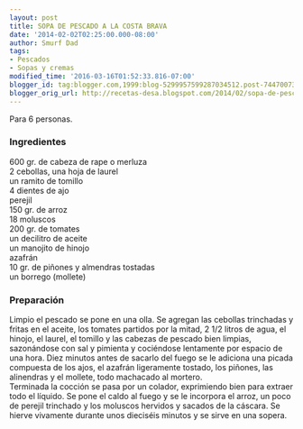 ```yaml
---
layout: post
title: SOPA DE PESCADO A LA COSTA BRAVA
date: '2014-02-02T02:25:00.000-08:00'
author: Smurf Dad
tags:
- Pescados
- Sopas y cremas
modified_time: '2016-03-16T01:52:33.816-07:00'
blogger_id: tag:blogger.com,1999:blog-5299957599287034512.post-7447007376845737383
blogger_orig_url: http://recetas-desa.blogspot.com/2014/02/sopa-de-pescado-la-costa-brava.html
---
```


Para 6 personas.<br><h3>Ingredientes</h3><p>600 gr. de cabeza de rape o merluza<br/>2 cebollas, una hoja de laurel<br/>un ramito de tomillo<br/>4 dientes de ajo<br/>perejil<br/>150 gr. de arroz<br/>18 moluscos<br/>200 gr. de tomates<br/>un decilitro de aceite<br/>un manojito de hinojo<br/>azafr&aacute;n<br/>10 gr. de pi&ntilde;ones y almendras tostadas<br/>un borrego (mollete)</p><h3>Preparaci&oacute;n</h3><p>Limpio el pescado se pone en una olla. Se agregan las cebollas trinchadas y fritas en el aceite, los tomates partidos por la mitad, 2 1/2 litros de agua, el hinojo, el laurel, el tomillo y las cabezas de pescado bien limpias, sazon&aacute;ndose con sal y pimienta y coci&eacute;ndose lentamente por espacio de una hora. Diez minutos antes de sacarlo del fuego se le adiciona una picada compuesta de los ajos, el azafr&aacute;n ligeramente tostado, los pi&ntilde;ones, las alinendras y el mollete, todo machacado al mortero.<br/>Terminada la cocci&oacute;n se pasa por un colador, exprimiendo bien para extraer todo el l&iacute;quido. Se pone el caldo al fuego y se le incorpora el arroz, un poco de perejil trinchado y los moluscos hervidos y sacados de la c&aacute;scara. Se hierve vivamente durante unos diecis&eacute;is minutos y se sirve en una sopera.</p>